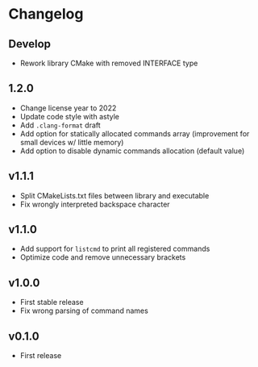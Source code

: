 # Changelog

## Develop

- Rework library CMake with removed INTERFACE type

## 1.2.0

- Change license year to 2022
- Update code style with astyle
- Add `.clang-format` draft
- Add option for statically allocated commands array (improvement for small devices w/ little memory)
- Add option to disable dynamic commands allocation (default value)

## v1.1.1

- Split CMakeLists.txt files between library and executable
- Fix wrongly interpreted backspace character

## v1.1.0

- Add support for `listcmd` to print all registered commands
- Optimize code and remove unnecessary brackets

## v1.0.0

- First stable release
- Fix wrong parsing of command names

## v0.1.0

- First release
